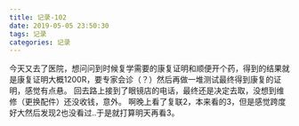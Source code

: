 ```yaml
---
title: 记录-102
date: 2019-05-05 23:50:30
tags: 记录
categories: 记录
---
```

今天又去了医院，想问问到时候复学需要的康复证明和顺便开个药，得到的结果就是康复证明大概1200R，要专家会诊（？）然后再做一堆测试最终得到康复的证明，感觉有点悬。
回去路上接到了眼镜店的电话，最终还是决定去取，没想到维修（更换配件）还没收钱，意外。
啊晚上看了复联2，本来看的3，但是感觉跨度好大然后发现2也没看过..于是就打算明天再看3。
